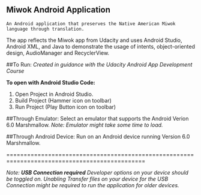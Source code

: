 ## Miwok Android Application
	An Android application that preserves the Native American Miwok language through translation. 
The app reflects the Miwok app from Udacity and uses Android Studio, Android XML, and Java to demonstrate 
the usage of intents, object-oriented design, AudioManager and RecyclerView.

##To Run:
*Created in guidance with the Udacity Android App Development Course*

**To open with Android Studio Code:**

1. Open Project in Android Studio.
2. Build Project (Hammer icon on toolbar)
3. Run Project (Play Button icon on toolbar)
	
##Through Emulator: 
Select an emulator that supports the Android Verion 6.0 Marshmallow.
*Note: Emulator might take some time to load.*
	
##Through Android Device: 
Run on an Android device running Version 6.0 Marshmallow. 

==============================================================================================

*Note: **USB Connection required** Developer options on your device should be toggled on. 
Unabling Transfer files on your device for the USB Connection might be required
to run the application for older devices.* 


	

